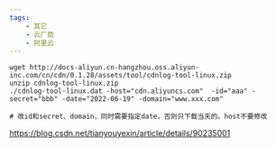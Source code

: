 ```yaml
---
tags:
    - 其它
    - 云厂商
    - 阿里云
---
```


```
wget http://docs-aliyun.cn-hangzhou.oss.aliyun-inc.com/cn/cdn/0.1.28/assets/tool/cdnlog-tool-linux.zip
unzip cdnlog-tool-linux.zip
./cdnlog-tool-linux.dat -host="cdn.aliyuncs.com"  -id="aaa" -secret="bbb" -date="2022-06-19" -domain="www.xxx.com"

# 改id和secret、domain，同时需要指定date，否则只下载当天的。host不要修改
```

https://blog.csdn.net/tianyouyexin/article/details/90235001